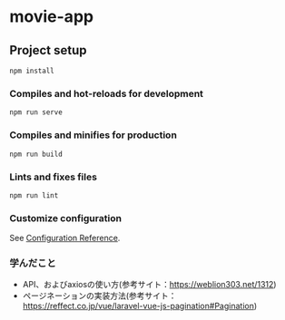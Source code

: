 # movie-app

## Project setup
```
npm install
```

### Compiles and hot-reloads for development
```
npm run serve
```

### Compiles and minifies for production
```
npm run build
```

### Lints and fixes files
```
npm run lint
```

### Customize configuration
See [Configuration Reference](https://cli.vuejs.org/config/).


### 学んだこと
- API、およびaxiosの使い方(参考サイト：https://weblion303.net/1312)
- ページネーションの実装方法(参考サイト：https://reffect.co.jp/vue/laravel-vue-js-pagination#Pagination)

